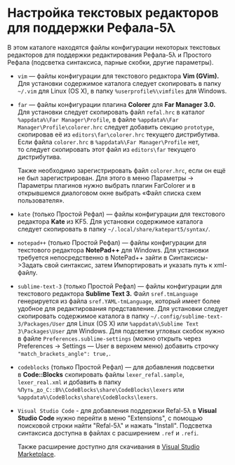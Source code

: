 Настройка текстовых редакторов для поддержки Рефала-5λ
======================================================

В этом каталоге находятся файлы конфигурации некоторых текстовых редакторов
для поддержки редактирования Рефала-5λ и Простого Рефала (подсветка синтаксиса,
парные скобки, другие параметры).

* `vim` — файлы конфигурации для текстового редактора **Vim (GVim).**
  Для установки содержимое каталога следует скопировать в папку `~/.vim` для
  Linux (OS X), в папку `%userprofile%\vimfiles` для Windows.

* `far` — файлы конфигурации плагина **Colorer** для **Far Manager 3.0.**
  Для установки следует скопировать файл `refal.hrc`
  в каталог `%appdata%\Far Manager\Profile`,
  в файле `%appdata%\Far Manager\Profile\colorer.hrc` следует добавить секцию
  `prototype`, скопировав её из `editors\far\colorer.hrc` текущего
  дистрибутива. Если файла `colorer.hrc` в `%appdata%\Far Manager\Profile` нет,
  то следует скопировать этот файл из `editors\far` текущего дистрибутива.

  Также необходимо зарегистрировать файл `colorer.hrc`, если он ещё не был
  зарегистрирован. Для этого в меню Параметры → Параметры плагинов
  нужно выбрать плагин FarColorer и в открывшемся диалоговом окне выбрать
  «Файл списка схем пользователя».

* `kate` (только Простой Рефал) — файлы конфигурации для текстового редактора
   **Kate** из KF5. Для установки содержимое каталога следует скопировать
   в папку `~/.local/share/katepart5/syntax/`.

* `notepad++` (только Простой Рефал) — файлы конфигурации для текстового
  редактора **NotePad++** для Windows. Для установки требуется непосредственно
  в NotePad++ зайти в Синтаксисы->Задать свой синтаксис, затем Импортировать
  и указать путь к xml-файлу.

* `sublime-text-3` (только Простой Рефал) — файлы конфигурации для текстового
  редактора **Sublime Text 3.**
  Файл `sref.tmLanguage` генерируется из файла `sref.YAML-tmLanguage`, который
  имеет более удобное для редактирования представление.
  Для установки следует скопировать содержимое каталога в папку
  `~/.config/sublime-text-3/Packages/User` для Linux (OS X) или
  `%appdata%\Sublime Text 3\Packages\User` для Windows.
  Для подсветки угловых скобок нужно в файле `Preferences.sublime-settings`
  (можно открыть через Preferences → Settings — User в верхнем меню) добавить
  строчку `"match_brackets_angle": true,`.

* `codeblocks` (только Простой Рефал) — для добавления подсветки
  в **Code::Blocks** скопировать файлы `lexer_refal.sample`, `lexer_real.xml`
  и добавить в папку `%Путь_до_C::B%\CodeBlocks\share\CodeBlocks\lexers` или
  `%appdata%\CodeBlocks\share\CodeBlocks\lexers`.

* `Visual Studio Code` - для добавления поддержки Refal-5λ в **Visual Studio Code**
  нужно перейти в меню "Extensions", с помощью поисковой строки найти "Refal-5λ"
  и нажать "Install". Подсветка синтаксиса доступна в файлах с
  расширением `.ref` и `.refi`.

  Также расширение доступно для скачивания в [Visual Studio Marketplace](https://marketplace.visualstudio.com/items?itemName=gdvfox.refal-5-lambda).
